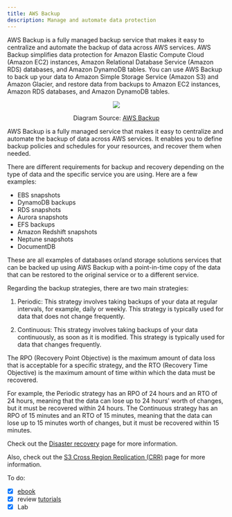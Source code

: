 ```yaml
---
title: AWS Backup
description: Manage and automate data protection
---
```


AWS Backup is a fully managed backup service that makes it easy to centralize and automate the backup of data across AWS services. AWS Backup simplifies data protection for Amazon Elastic Compute Cloud (Amazon EC2) instances, Amazon Relational Database Service (Amazon RDS) databases, and Amazon DynamoDB tables. You can use AWS Backup to back up your data to Amazon Simple Storage Service (Amazon S3) and Amazon Glacier, and restore data from backups to Amazon EC2 instances, Amazon RDS databases, and Amazon DynamoDB tables.

<div>
<div align="center"><img src="https://d1.awsstatic.com/aws-storage/AWS-Backup-AWS-Geek-Diagram.07903cab8f9f4b31d5ca2dce4fd2a9c936ff93b9.jpg" /></div>
<div><p align="center">Diagram Source: <a href="https://aws.amazon.com/backup/resources/?nc=sn&loc=5&refid=60b4082c-a1a5-4bfd-b520-7f3ab404cbd5&backup-blogs.sort-by=item.additionalFields.createdDate&backup-blogs.sort-order=desc">AWS Backup</a>
</p></div>
</div>

AWS Backup is a fully managed service that makes it easy to centralize and automate the backup of data across AWS services. It enables you to define backup policies and schedules for your resources, and recover them when needed.

There are different requirements for backup and recovery depending on the type of data and the specific service you are using. Here are a few examples:
* EBS snapshots
* DynamoDB backups
* RDS snapshots
* Aurora snapshots
* EFS backups
* Amazon Redshift snapshots
* Neptune snapshots
* DocumentDB

These are all examples of databases or/and storage solutions services that can be backed up using AWS Backup with a point-in-time copy of the data that can be restored to the original service or to a different service.

Regarding the backup strategies, there are two main strategies:

1. Periodic: This strategy involves taking backups of your data at regular intervals, for example, daily or weekly. This strategy is typically used for data that does not change frequently.

2. Continuous: This strategy involves taking backups of your data continuously, as soon as it is modified. This strategy is typically used for data that changes frequently.

The RPO (Recovery Point Objective) is the maximum amount of data loss that is acceptable for a specific strategy, and the RTO (Recovery Time Objective) is the maximum amount of time within which the data must be recovered.

For example, the Periodic strategy has an RPO of 24 hours and an RTO of 24 hours, meaning that the data can lose up to 24 hours' worth of changes, but it must be recovered within 24 hours. The Continuous strategy has an RPO of 15 minutes and an RTO of 15 minutes, meaning that the data can lose up to 15 minutes worth of changes, but it must be recovered within 15 minutes.

Check out the [Disaster recovery](../../Personal-notes/Disaster_Recovery.md) page for more information.

Also, check out the [S3 Cross Region Replication (CRR)](./page-S3#replicating-objects) page for more information.

To do:
- [x] [ebook](https://d1.awsstatic.com/analyst-reports/AWS_eBookB&R_4-28-20_CA.pdf)  
- [x] review [tutorials](https://aws.amazon.com/backup/resources/?refid=60b4082c-a1a5-4bfd-b520-7f3ab404cbd5#Tutorials)  
- [x] Lab
